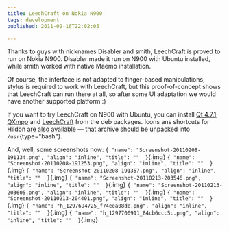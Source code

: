 ```yaml
---
title: LeechCraft on Nokia N900!
tags: development
published: 2011-02-16T22:02:05

---
```


Thanks to guys with nicknames Disabler and smith, LeechCraft is proved
to run on Nokia N900. Disabler made it run on N900 with Ubuntu
installed, while smith worked with native Maemo installation.

Of course, the interface is not adapted to finger-based manipulations,
stylus is required to work with LeechCraft, but this proof-of-concept
shows that LeechCraft can run there at all, so after some UI adaptation
we would have another supported platform :)

If you want to try LeechCraft on N900 with Ubuntu, you can install [Qt
4.7.1](/files/qt-everywhere-opensource-src_4.7.1-1_armel.deb),
[QXmpp](/files/qxmpp_0.2.92-git20110213_armel.deb) and
[LeechCraft](/files/leechcraft_20110213-1_armel.deb) from the deb
packages. Icons ans shortcuts for Hildon [are also
available](/files/leechcraft-n900-icons.zip) — that archive should be
unpacked into `/usr`{type="bash"}.

And, well, some screenshots now:
`{ "name": "Screenshot-20110208-191134.png", "align": "inline", "title": ""  }`{.img}
`{ "name": "Screenshot-20110208-191253.png", "align": "inline", "title": ""  }`{.img}
`{ "name": "Screenshot-20110208-191357.png", "align": "inline", "title": ""  }`{.img}
`{ "name": "Screenshot-20110213-203546.png", "align": "inline", "title": ""  }`{.img}
`{ "name": "Screenshot-20110213-203605.png", "align": "inline", "title": ""  }`{.img}
`{ "name": "Screenshot-20110213-204401.png", "align": "inline", "title": ""  }`{.img}
`{ "name": "h_1297694725_f74eea08de.png", "align": "inline", "title": ""  }`{.img}
`{ "name": "h_1297700911_84cb6ccc5c.png", "align": "inline", "title": ""  }`{.img}
